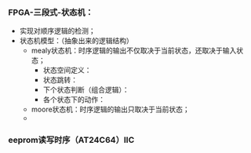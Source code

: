 ### FPGA-三段式-状态机：  
  - 实现对顺序逻辑的检测；  
  - 状态机模型：（抽象出来的逻辑结构）  
    - mealy状态机：时序逻辑的输出不仅取决于当前状态，还取决于输入状态；  
      - 状态空间定义：
      - 状态跳转：
      - 下个状态判断（组合逻辑）：
      - 各个状态下的动作：
    - moore状态机：时序逻辑的输出只取决于当前状态；  
    - 
### eeprom读写时序（AT24C64）IIC  
